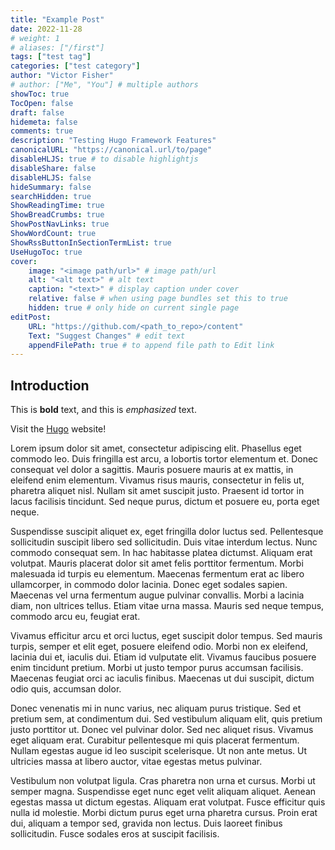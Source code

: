 ```yaml
---
title: "Example Post"
date: 2022-11-28
# weight: 1
# aliases: ["/first"]
tags: ["test tag"]
categories: ["test category"]
author: "Victor Fisher"
# author: ["Me", "You"] # multiple authors
showToc: true
TocOpen: false
draft: false
hidemeta: false
comments: true
description: "Testing Hugo Framework Features"
canonicalURL: "https://canonical.url/to/page"
disableHLJS: true # to disable highlightjs
disableShare: false
disableHLJS: false
hideSummary: false
searchHidden: true
ShowReadingTime: true
ShowBreadCrumbs: true
ShowPostNavLinks: true
ShowWordCount: true
ShowRssButtonInSectionTermList: true
UseHugoToc: true
cover:
    image: "<image path/url>" # image path/url
    alt: "<alt text>" # alt text
    caption: "<text>" # display caption under cover
    relative: false # when using page bundles set this to true
    hidden: true # only hide on current single page
editPost:
    URL: "https://github.com/<path_to_repo>/content"
    Text: "Suggest Changes" # edit text
    appendFilePath: true # to append file path to Edit link
---
```

## Introduction

This is **bold** text, and this is *emphasized* text.

Visit the [Hugo](https://gohugo.io) website!

Lorem ipsum dolor sit amet, consectetur adipiscing elit. Phasellus eget commodo leo. Duis fringilla est arcu, a lobortis tortor elementum et. Donec consequat vel dolor a sagittis. Mauris posuere mauris at ex mattis, in eleifend enim elementum. Vivamus risus mauris, consectetur in felis ut, pharetra aliquet nisl. Nullam sit amet suscipit justo. Praesent id tortor in lacus facilisis tincidunt. Sed neque purus, dictum et posuere eu, porta eget neque.

Suspendisse suscipit aliquet ex, eget fringilla dolor luctus sed. Pellentesque sollicitudin suscipit libero sed sollicitudin. Duis vitae interdum lectus. Nunc commodo consequat sem. In hac habitasse platea dictumst. Aliquam erat volutpat. Mauris placerat dolor sit amet felis porttitor fermentum. Morbi malesuada id turpis eu elementum. Maecenas fermentum erat ac libero ullamcorper, in commodo dolor lacinia. Donec eget sodales sapien. Maecenas vel urna fermentum augue pulvinar convallis. Morbi a lacinia diam, non ultrices tellus. Etiam vitae urna massa. Mauris sed neque tempus, commodo arcu eu, feugiat erat.

Vivamus efficitur arcu et orci luctus, eget suscipit dolor tempus. Sed mauris turpis, semper et elit eget, posuere eleifend odio. Morbi non ex eleifend, lacinia dui et, iaculis dui. Etiam id vulputate elit. Vivamus faucibus posuere enim tincidunt pretium. Morbi ut justo tempor purus accumsan facilisis. Maecenas feugiat orci ac iaculis finibus. Maecenas ut dui suscipit, dictum odio quis, accumsan dolor.

Donec venenatis mi in nunc varius, nec aliquam purus tristique. Sed et pretium sem, at condimentum dui. Sed vestibulum aliquam elit, quis pretium justo porttitor ut. Donec vel pulvinar dolor. Sed nec aliquet risus. Vivamus eget aliquam erat. Curabitur pellentesque mi quis placerat fermentum. Nullam egestas augue id leo suscipit scelerisque. Ut non ante metus. Ut ultricies massa at libero auctor, vitae egestas metus pulvinar.

Vestibulum non volutpat ligula. Cras pharetra non urna et cursus. Morbi ut semper magna. Suspendisse eget nunc eget velit aliquam aliquet. Aenean egestas massa ut dictum egestas. Aliquam erat volutpat. Fusce efficitur quis nulla id molestie. Morbi dictum purus eget urna pharetra cursus. Proin erat dui, aliquam a tempor sed, gravida non lectus. Duis laoreet finibus sollicitudin. Fusce sodales eros at suscipit facilisis.